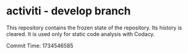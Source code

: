 # activiti - develop branch

This repository contains the frozen state of the repository.
Its history is cleared. It is used only for static code
analysis with Codacy.

Commit Time: 1734546585
